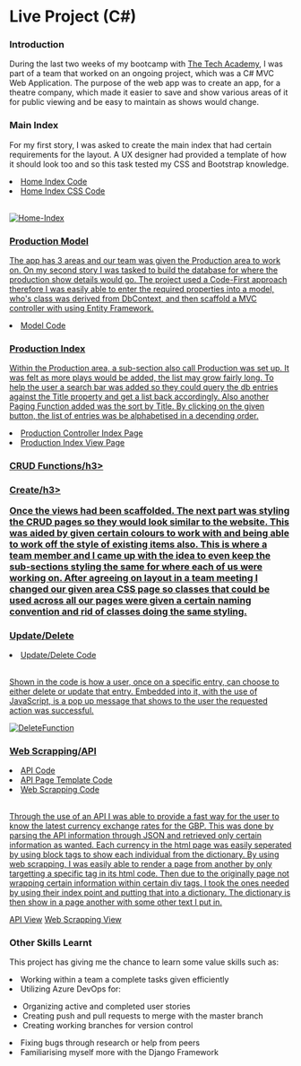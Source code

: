 <h1>Live Project (C#)</h1>

<h3>Introduction</h3>

<p>During the last two weeks of my bootcamp with <a href="https://www.learncodinganywhere.com/">The Tech Academy</a>, I was part of a team that worked on an ongoing project, which was a C# MVC Web Application. The purpose of the web app was to create an app, for a theatre company, which made it easier to save and show various areas of it for public viewing and be easy to maintain as shows would change.</p>

<h3>Main Index</h3>

<p>For my first story, I was asked to create the main index that had certain requirements for the layout. A UX designer had provided a template of how it should look too and so this task tested my CSS and Bootstrap knowledge.
  
  <li><a href="./Media/Code/Home-Index-cshtml/">Home Index Code</li>
  <li><a href="./Media/Code/Home-Index-css/">Home Index CSS Code</li><br>
    
![Home-Index](https://user-images.githubusercontent.com/108291876/199376147-47689325-13dc-4f01-b296-744542e40a18.gif)

<h3>Production Model</h3>

<p>The app has 3 areas and our team was given the Production area to work on. On my second story I was tasked to build the database for where the production show details would go. The project used a Code-First approach therefore I was easily able to enter the required properties into a model, who's class was derived from DbContext, and then scaffold a MVC controller with using Entity Framework.</p>

  <li><a href="./Media/Code/Model-Production.png">Model Code</li>

<h3>Production Index</h3>

<p>Within the Production area, a sub-section also call Production was set up. It was felt as more plays would be added, the list may grow fairly long. To help the user a search bar was added so they could query the db entries against the Title property and get a list back accordingly. Also another Paging Function added was the sort by Title. By clicking on the given button, the list of entries was be alphabetised in a decending order.</p>

  <li><a href="./Media/Code/Controller-Production/">Production Controller Index Page</li>
  <li><a href="./Media/Code/Production-Index-View/">Production Index View Page</li>
  
    
    
<h3>CRUD Functions/h3>
  
<h3>Create/h3>

<p>Once the views had been scaffolded. The next part was styling the CRUD pages so they would look similar to the website. This was aided by given certain colours to work with and being able to work off the style of existing items also. This is where a team member and I came up with the idea to even keep the sub-sections styling the same for where each of us were working on. After agreeing on layout in a team meeting I changed our given area CSS page so classes that could be used across all our pages were given a certain naming convention and rid of classes doing the same styling.</p>

<h3>Update/Delete</h3>

<li><a href="./Media/Model_update_delete.png">Update/Delete Code</li><br>

<p>Shown in the code is how a user, once on a specific entry, can choose to either delete or update that entry. Embedded into it, with the use of JavaScript, is a pop up message that shows to the user the requested action was successful.</p>

![DeleteFunction](https://user-images.githubusercontent.com/108291876/195746873-a04eeeae-99ae-4983-a5d4-69a2a0e67fae.gif)

<h3>Web Scrapping/API</h3>
  
<li><a href="./Media/API_BS_01.png">API Code</li>
<li><a href="./Media/API_Page.png">API Page Template Code</li>
<li><a href="./Media/API_BS_02.png">Web Scrapping Code</li><br>

<p>Through the use of an API I was able to provide a fast way for the user to know the latest currency exchange rates for the GBP. This was done by parsing the API information through JSON and retrieved only certain information as wanted. Each currency in the html page was easily seperated by using block tags to show each individual from the dictionary.
By using web scrapping, I was easily able to render a page from another by only targetting a specific tag in its html code. Then due to the originally page not wrapping certain information within certain div tags, I took the ones needed by using their index point and putting that into a dictionary. The dictionary is then show in a page another with some other text I put in.</p>

<a href="./Media/API.png">API View</a>
<a href="./Media/BS.gif">Web Scrapping View</a>
  
<h3>Other Skills Learnt</h3>
  
<p>This project has giving me the chance to learn some value skills such as:

<li>Working within a team a complete tasks given efficiently
<li>Utilizing Azure DevOps for:</li>
  <ul><li>Organizing active and completed user stories</li>
  <li>Creating push and pull requests to merge with the master branch</li>
  <li>Creating working branches for version control</li></ul>
<li>Fixing bugs through research or help from peers</li>
<li>Familiarising myself more with the Django Framework</li>
